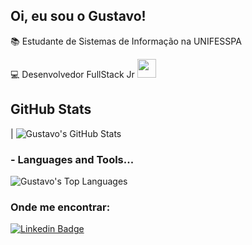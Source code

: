 ## Oi, eu sou o Gustavo!

<!--
**gustavocrvls/gustavocrvls** is a ✨ _special_ ✨ repository because its `README.md` (this file) appears on your GitHub profile.

Here are some ideas to get you started:

- 🔭 I’m currently working on ...
- 🌱 I’m currently learning ...
- 👯 I’m looking to collaborate on ...
- 🤔 I’m looking for help with ...
- 💬 Ask me about ...
- 📫 How to reach me: ...
- 😄 Pronouns: ...
- ⚡ Fun fact: ...
-->

📚️ Estudante de Sistemas de Informação na UNIFESSPA

💻️ Desenvolvedor FullStack Jr <img src="https://media.giphy.com/media/WUlplcMpOCEmTGBtBW/giphy.gif" width="30">


## GitHub Stats

| ![Gustavo's GitHub Stats](https://github-readme-stats.vercel.app/api?username=gustavocrvls&show_icons=true)

### - Languages and Tools...

![Gustavo's Top Languages](https://github-readme-stats.vercel.app/api/top-langs/?username=gustavocrvls&layout=compact)

### Onde me encontrar:

[![Linkedin Badge](https://img.shields.io/badge/LinkedIn--000?style=social&logo=Linkedin&logoColor=0077B5&link=https://www.linkedin.com/in/gustavo-carvalho-silva-989a2a174/)](https://www.linkedin.com/in/gustavo-carvalho-silva-989a2a174/)
